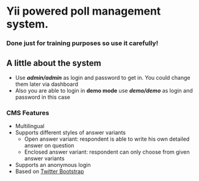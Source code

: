# Yii powered poll management system.
### Done just for training purposes so use it carefully!

## A little about the system

* Use **_admin/admin_** as login and password to get in. You could change them later via dashboard
* Also you are able to login in **demo mode** use **_demo/demo_** as login and password in this case

### CMS Features
* Multilingual
* Supports different styles of answer variants
  * Open answer variant: respondent is able to write his own detailed answer on question
  * Enclosed answer variant: respondent can only choose from given answer variants
* Supports an anonymous login
* Based on [Twitter Bootstrap](http://getbootstrap.com/2.3.2/)

